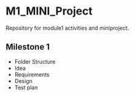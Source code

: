 # M1_MINI_Project
Repository for module1 activities and miniproject.

## Milestone 1
* Folder Structure
* Idea
* Requirements
* Design
* Test plan